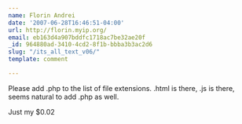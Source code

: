 ```yaml
---
name: Florin Andrei
date: '2007-06-28T16:46:51-04:00'
url: http://florin.myip.org/
email: eb163d4a907bddfc1718ac7be32ae20f
_id: 964880ad-3410-4cd2-8f1b-bbba3b3ac2d6
slug: "/its_all_text_v06/"
template: comment

---
```


Please add .php to the list of file extensions. .html is there, .js is there, seems natural to add .php as well.

Just my $0.02
